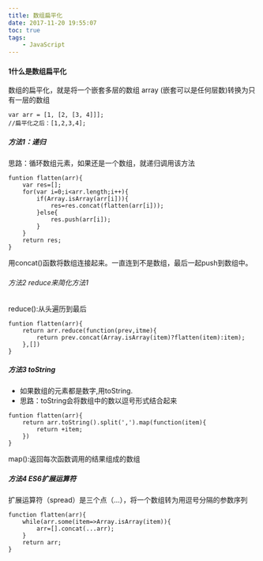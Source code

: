 ```yaml
---
title: 数组扁平化
date: 2017-11-20 19:55:07
toc: true
tags:
    - JavaScript
---
```

#### 1什么是数组扁平化
数组的扁平化，就是将一个嵌套多层的数组 array (嵌套可以是任何层数)转换为只有一层的数组
```
var arr = [1, [2, [3, 4]]];
//扁平化之后：[1,2,3,4];
```
<!--more-->

##### 方法1：递归
思路：循环数组元素，如果还是一个数组，就递归调用该方法
```
funtion flatten(arr){
    var res=[];
    for(var i=0;i<arr.length;i++){
        if(Array.isArray(arr[i])){
            res=res.concat(flatten(arr[i]));
        }else{
            res.push(arr[i]);
        }
    }
    return res;
}
```
用concat()函数将数组连接起来。一直连到不是数组，最后一起push到数组中。

###### 方法2 reduce来简化方法1
reduce():从头遍历到最后
```
funtion flatten(arr){
    return arr.reduce(function(prev,itme){
        return prev.concat(Array.isArray(item)?flatten(item):item);
    },[])
}
```
##### 方法3 toString
- 如果数组的元素都是数字,用toString.
- 思路：toString会将数组中的数以逗号形式结合起来
```
funtion flatten(arr){
    return arr.toString().split(',').map(function(item){
        return +item;
    })
}
```
map():返回每次函数调用的结果组成的数组

##### 方法4 ES6扩展运算符
扩展运算符（spread）是三个点（...），将一个数组转为用逗号分隔的参数序列
```
function flatten(arr){
    while(arr.some(item=>Array.isArray(item)){
        arr=[].concat(...arr);
    }
    return arr;
}
```